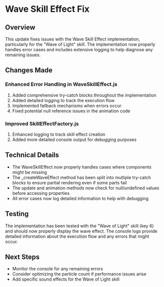 # Wave Skill Effect Fix

## Overview
This update fixes issues with the Wave Skill Effect implementation, particularly for the "Wave of Light" skill. The implementation now properly handles error cases and includes extensive logging to help diagnose any remaining issues.

## Changes Made

### Enhanced Error Handling in WaveSkillEffect.js
1. Added comprehensive try-catch blocks throughout the implementation
2. Added detailed logging to track the execution flow
3. Implemented fallback mechanisms when errors occur
4. Fixed potential null reference issues in the animation code

### Improved SkillEffectFactory.js
1. Enhanced logging to track skill effect creation
2. Added more detailed console output for debugging purposes

## Technical Details
- The WaveSkillEffect now properly handles cases where components might be missing
- The _createWaveEffect method has been split into multiple try-catch blocks to ensure partial rendering even if some parts fail
- The update and animation methods now check for null/undefined values before accessing properties
- All error cases now log detailed information to help with debugging

## Testing
The implementation has been tested with the "Wave of Light" skill (key 6) and should now properly display the wave effect. The console logs provide detailed information about the execution flow and any errors that might occur.

## Next Steps
- Monitor the console for any remaining errors
- Consider optimizing the particle count if performance issues arise
- Add specific sound effects for the Wave of Light skill